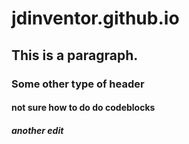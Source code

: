 # jdinventor.github.io

## This is a paragraph.

### Some other type of header

#### not sure how to do do codeblocks

##### another edit